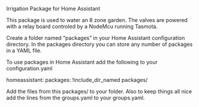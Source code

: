 Irrigation Package for Home Assistant

This package is used to water an 8 zone garden. The valves are powered with a relay board controled by a NodeMcu running Tasmota.

Create a folder named “packages” in your Home Assistant configuration directory.
In the packages directory you can store any number of packages in a YAML file.

To use packages in Home Assistant add the following to your configuration.yaml

homeassistant:
  packages: !include_dir_named packages/

Add the files from this packages/ to your folder.
Also to keep things all nice add the lines from the groups.yaml to your groups.yaml.

